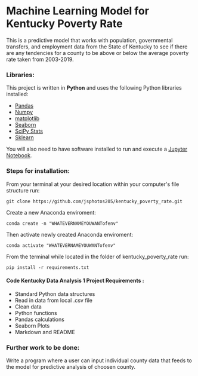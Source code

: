 # Machine Learning Model for Kentucky Poverty Rate

This is a predictive model that works with population, governmental transfers, and employment data from the State of Kentucky to see if there are any tendencies for a county to be above or below the average poverty rate taken from 2003-2019.

### Libraries:

This project is written in **Python** and uses the following Python libraries installed:

* [Pandas](https://pandas.pydata.org/)
* [Numpy](https://numpy.org/)
* [matplotlib](https://matplotlib.org/)
* [Seaborn](https://seaborn.pydata.org/)
* [SciPy Stats](https://docs.scipy.org/doc/scipy/tutorial/stats.html)
* [Sklearn](https://scikit-learn.org/stable/)

You will also need to have software installed to run and execute a [Jupyter Notebook](http://jupyter.org/install.html).

### Steps for installation:

From your terminal at your desired location within your computer's file structure run:

`git clone https://github.com/jsphotos205/kentucky_poverty_rate.git`

Create a new Anaconda enviroment:

`conda create -n "WHATEVERNAMEYOUWANTofenv"`

Then activate newly created Anaconda enviroment:

`conda activate "WHATEVERNAMEYOUWANTofenv"`

From the terminal while located in the folder of kentucky_poverty_rate run:

`pip install -r requirements.txt`

#### Code Kentucky Data Analysis 1 Project Requirements :

* Standard Python data structures
* Read in data from local .csv file
* Clean data
* Python functions
* Pandas calculations
* Seaborn Plots
* Markdown and README

### Further work to be done:

Write a program where a user can input individual county data that feeds to the model for predictive analysis of choosen county.
